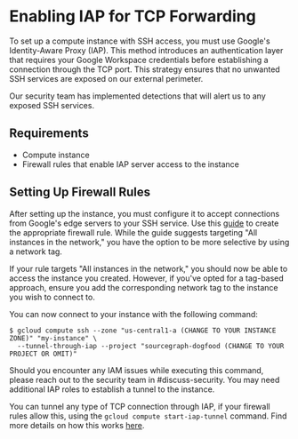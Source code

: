 # Enabling IAP for TCP Forwarding

To set up a compute instance with SSH access, you must use Google's Identity-Aware Proxy (IAP). This method introduces an authentication layer that requires your Google Workspace credentials before establishing a connection through the TCP port. This strategy ensures that no unwanted SSH services are exposed on our external perimeter.

Our security team has implemented detections that will alert us to any exposed SSH services.

## Requirements

- Compute instance
- Firewall rules that enable IAP server access to the instance

## Setting Up Firewall Rules

After setting up the instance, you must configure it to accept connections from Google's edge servers to your SSH service. Use this [guide](https://cloud.google.com/iap/docs/using-tcp-forwarding#create-firewall-rule) to create the appropriate firewall rule. While the guide suggests targeting "All instances in the network," you have the option to be more selective by using a network tag.

If your rule targets "All instances in the network," you should now be able to access the instance you created. However, if you've opted for a tag-based approach, ensure you add the corresponding network tag to the instance you wish to connect to.

You can now connect to your instance with the following command:

```
$ gcloud compute ssh --zone "us-central1-a (CHANGE TO YOUR INSTANCE ZONE)" "my-instance" \
  --tunnel-through-iap --project "sourcegraph-dogfood (CHANGE TO YOUR PROJECT OR OMIT)"
```

Should you encounter any IAM issues while executing this command, please reach out to the security team in #discuss-security. You may need additional IAP roles to establish a tunnel to the instance.

You can tunnel any type of TCP connection through IAP, if your firewall rules allow this, using the `gcloud compute start-iap-tunnel` command. Find more details on how this works [here](https://cloud.google.com/iap/docs/using-tcp-forwarding#tunneling_other_tcp_connections).
